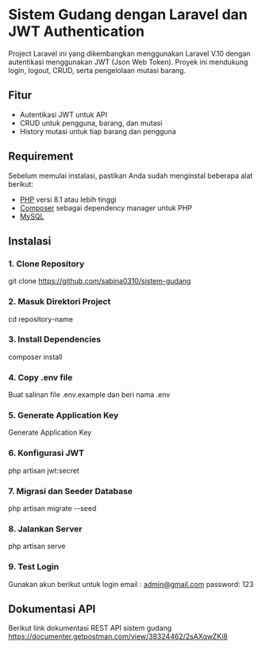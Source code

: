 # Sistem Gudang dengan Laravel dan JWT Authentication

Project Laravel ini yang dikembangkan menggunakan Laravel V.10 dengan autentikasi menggunakan JWT (Json Web Token). Proyek ini mendukung login, logout, CRUD, serta pengelolaan mutasi barang.

## Fitur
- Autentikasi JWT untuk API
- CRUD untuk pengguna, barang, dan mutasi
- History mutasi untuk tiap barang dan pengguna

## Requirement

Sebelum memulai instalasi, pastikan Anda sudah menginstal beberapa alat berikut:

- [PHP](https://www.php.net/) versi 8.1 atau lebih tinggi
- [Composer](https://getcomposer.org/) sebagai dependency manager untuk PHP
- [MySQL](https://www.mysql.com/)

## Instalasi
### 1. Clone Repository
git clone https://github.com/sabina0310/sistem-gudang

### 2. Masuk Direktori Project 
cd repository-name

### 3. Install Dependencies
composer install

### 4. Copy .env file
Buat salinan file .env.example dan beri nama .env

### 5. Generate Application Key
Generate Application Key

### 6. Konfigurasi JWT
php artisan jwt:secret

### 7. Migrasi dan Seeder Database
php artisan migrate --seed

### 8. Jalankan Server
php artisan serve

### 9. Test Login 
Gunakan akun berikut untuk login 
email : admin@gmail.com
password: 123

## Dokumentasi API
Berikut link dokumentasi REST API sistem gudang
https://documenter.getpostman.com/view/38324462/2sAXqwZKi8
